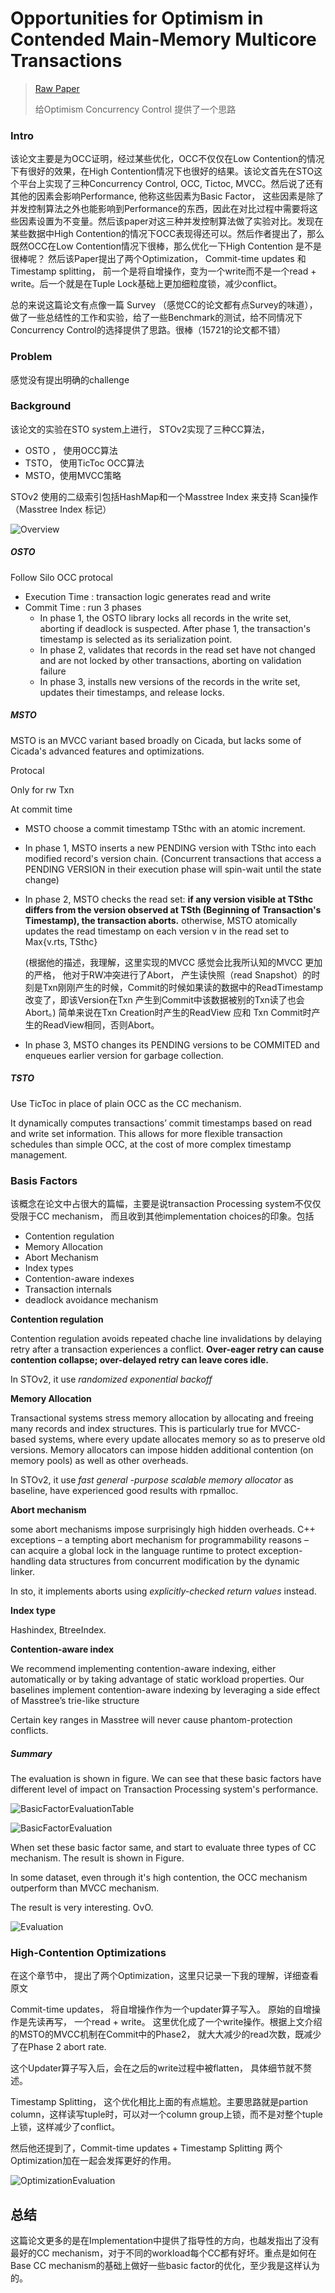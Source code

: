 # Opportunities for Optimism in Contended Main-Memory Multicore Transactions



>[Raw Paper](https://15721.courses.cs.cmu.edu/spring2020/papers/03-mvcc1/p629-huang.pdf)
>
>给Optimism Concurrency Control 提供了一个思路



### Intro

该论文主要是为OCC证明，经过某些优化，OCC不仅仅在Low Contention的情况下有很好的效果，在High Contention情况下也很好的结果。该论文首先在STO这个平台上实现了三种Concurrency Control, OCC, Tictoc, MVCC。然后说了还有其他的因素会影响Performance, 他称这些因素为Basic Factor， 这些因素是除了并发控制算法之外也能影响到Performance的东西，因此在对比过程中需要将这些因素设置为不变量。然后该paper对这三种并发控制算法做了实验对比。发现在某些数据中High Contention的情况下OCC表现得还可以。然后作者提出了，那么既然OCC在Low Contention情况下很棒，那么优化一下High Contention 是不是很棒呢？ 然后该Paper提出了两个Optimization， Commit-time updates 和 Timestamp splitting， 前一个是将自增操作，变为一个write而不是一个read + write。后一个就是在Tuple Lock基础上更加细粒度锁，减少conflict。

总的来说这篇论文有点像一篇 Survey （感觉CC的论文都有点Survey的味道）， 做了一些总结性的工作和实验，给了一些Benchmark的测试，给不同情况下Concurrency Control的选择提供了思路。很棒（15721的论文都不错）





### Problem

感觉没有提出明确的challenge



### Background

该论文的实验在STO system上进行， STOv2实现了三种CC算法，

- OSTO ， 使用OCC算法
- TSTO， 使用TicToc OCC算法
- MSTO，使用MVCC策略

 STOv2 使用的二级索引包括HashMap和一个Masstree Index 来支持 Scan操作（Masstree Index 标记）

![Overview](https://raw.githubusercontent.com/Zrealshadow/Intro2DB/main/assets/STO/Overview.png)



##### OSTO

Follow Silo OCC protocal

- Execution Time : transaction logic generates read and write
- Commit Time : run 3 phases
  - In phase 1, the OSTO library locks all records in the write set, aborting if deadlock is suspected. After phase 1, the transaction's timestamp is selected as its serialization point.
  - In phase 2, validates that records in the read set have not changed and are not locked by other transactions, aborting on validation failure
  - In phase 3, installs new versions of the records in the write set, updates their timestamps, and release locks.





##### MSTO

MSTO is an MVCC variant based broadly on Cicada, but lacks some of Cicada's advanced features and optimizations.

Protocal

Only for rw Txn

At commit time

- MSTO choose a commit timestamp TSthc with an atomic increment.

- In phase 1, MSTO inserts a new PENDING version with TSthc into each modified record's version chain. (Concurrent transactions that access a PENDING VERSION in their execution phase will spin-wait until the state change)

- In phase 2, MSTO checks the read set: **if any version visible at TSthc differs from the version observed at TSth (Beginning of Transaction's Timestamp), the transaction aborts.** otherwise, MSTO atomically updates the read timestamp on each version v in the read set to Max{v.rts, TSthc} 

  (根据他的描述，我理解，这里实现的MVCC 感觉会比我所认知的MVCC 更加的严格， 他对于RW冲突进行了Abort， 产生读快照（read Snapshot）的时刻是Txn刚刚产生的时候，Commit的时候如果读的数据中的ReadTimestamp改变了，即该Version在Txn 产生到Commit中该数据被别的Txn读了也会Abort。)  简单来说在Txn Creation时产生的ReadView 应和 Txn Commit时产生的ReadView相同，否则Abort。

- In phase 3, MSTO changes its PENDING versions to be COMMITED and enqueues earlier version for garbage collection.



##### TSTO

Use TicToc in place of plain OCC as the CC mechanism.

It dynamically computes transactions’ commit timestamps based on read and write set information. This allows for more flexible transaction schedules than simple OCC, at the cost of more complex timestamp management.





### Basis Factors

该概念在论文中占很大的篇幅，主要是说transaction Processing system不仅仅受限于CC mechanism， 而且收到其他implementation choices的印象。包括

- Contention regulation
- Memory Allocation
- Abort Mechanism
- Index types
- Contention-aware indexes
- Transaction internals
- deadlock avoidance mechanism



**Contention regulation**

Contention regulation avoids repeated chache line invalidations by delaying retry after a transaction experiences a conflict. **Over-eager retry can cause contention collapse; over-delayed retry can leave cores idle.** 

In STOv2, it use *randomized exponential backoff*



**Memory Allocation**

Transactional systems stress memory allocation by allocating and freeing many records and index structures. This is particularly true for MVCC-based systems, where every update allocates memory so as to preserve old versions. Memory allocators can impose hidden additional contention (on memory pools) as well as other overheads.

In STOv2, it use *fast general -purpose scalable memory allocator* as baseline, have experienced good results with rpmalloc.



**Abort mechanism**

 some abort mechanisms impose surprisingly high hidden overheads. C++ exceptions – a tempting abort mechanism for programmability reasons – can acquire a global lock in the language runtime to protect exception-handling data structures from concurrent modification by the dynamic linker.

In sto, it implements aborts using *explicitly-checked return values* instead.



**Index type**

Hashindex, BtreeIndex.



**Contention-aware index**

We recommend implementing contention-aware indexing, either automatically or by taking advantage of static workload properties. Our baselines implement contention-aware indexing by leveraging a side effect of Masstree’s trie-like structure

Certain key ranges in Masstree will never cause phantom-protection conflicts.





##### Summary

The evaluation is shown in figure. We can see that these basic factors have different level of impact on Transaction Processing system's performance.

![BasicFactorEvaluationTable](https://raw.githubusercontent.com/Zrealshadow/Intro2DB/main/assets/STO/BasicFactorEvaluationTable.png)

![BasicFactorEvaluation](https://raw.githubusercontent.com/Zrealshadow/Intro2DB/main/assets/STO/BasicFactorEvaluation-1568349.png)



When set these basic factor same, and start to evaluate three types of CC mechanism. The result is shown in Figure.

In some dataset, even through it's high contention, the OCC mechanism outperform than MVCC mechanism. 

The result is very interesting. OvO.

![Evaluation](https://raw.githubusercontent.com/Zrealshadow/Intro2DB/main/assets/STO/Evaluation.png)



### High-Contention Optimizations

在这个章节中， 提出了两个Optimization，这里只记录一下我的理解，详细查看原文

Commit-time updates， 将自增操作作为一个updater算子写入。 原始的自增操作是先读再写， 一个read + write。 这里优化成了一个write操作。根据上文介绍的MSTO的MVCC机制在Commit中的Phase2， 就大大减少的read次数，既减少了在Phase 2 abort rate. 

这个Updater算子写入后，会在之后的write过程中被flatten， 具体细节就不赘述。



Timestamp Splitting， 这个优化相比上面的有点尴尬。主要思路就是partion column，这样读写tuple时，可以对一个column group上锁，而不是对整个tuple 上锁，这样减少了conflict。



然后他还提到了，Commit-time updates + Timestamp Splitting 两个Optimization加在一起会发挥更好的作用。

![OptimizationEvaluation](https://raw.githubusercontent.com/Zrealshadow/Intro2DB/main/assets/STO/OptimizationEvaluation.png)





## 总结

这篇论文更多的是在Implementation中提供了指导性的方向，也越发指出了没有最好的CC mechanism，对于不同的workload每个CC都有好坏。重点是如何在Base CC mechanism的基础上做好一些basic factor的优化，至少我是这样认为的。